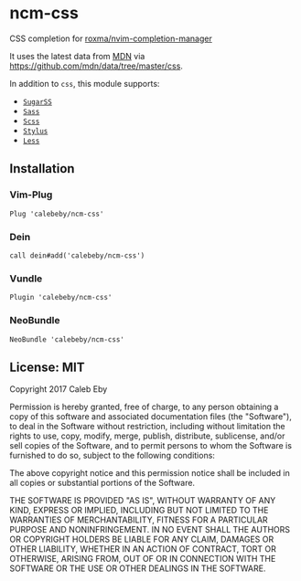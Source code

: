 # ncm-css

CSS completion for [roxma/nvim-completion-manager](https://github.com/roxma/nvim-completion-manager)

It uses the latest data from [MDN](https://developer.mozilla.org/en-US/docs/Web/CSS/Reference) via https://github.com/mdn/data/tree/master/css.

In addition to `css`, this module supports:

- [`SugarSS`](https://github.com/postcss/sugarss)
- [`Sass`](http://sass-lang.com/)
- [`Scss`](http://sass-lang.com/)
- [`Stylus`](http://stylus-lang.com/)
- [`Less`](http://lesscss.org/)

## Installation

### Vim-Plug
```
Plug 'calebeby/ncm-css'
```

### Dein
```
call dein#add('calebeby/ncm-css')
```

### Vundle
```
Plugin 'calebeby/ncm-css'
```

### NeoBundle
```
NeoBundle 'calebeby/ncm-css'
```

## License: MIT
Copyright 2017 Caleb Eby

Permission is hereby granted, free of charge, to any person obtaining a copy of this software and associated documentation files (the "Software"), to deal in the Software without restriction, including without limitation the rights to use, copy, modify, merge, publish, distribute, sublicense, and/or sell copies of the Software, and to permit persons to whom the Software is furnished to do so, subject to the following conditions:

The above copyright notice and this permission notice shall be included in all copies or substantial portions of the Software.

THE SOFTWARE IS PROVIDED "AS IS", WITHOUT WARRANTY OF ANY KIND, EXPRESS OR IMPLIED, INCLUDING BUT NOT LIMITED TO THE WARRANTIES OF MERCHANTABILITY, FITNESS FOR A PARTICULAR PURPOSE AND NONINFRINGEMENT. IN NO EVENT SHALL THE AUTHORS OR COPYRIGHT HOLDERS BE LIABLE FOR ANY CLAIM, DAMAGES OR OTHER LIABILITY, WHETHER IN AN ACTION OF CONTRACT, TORT OR OTHERWISE, ARISING FROM, OUT OF OR IN CONNECTION WITH THE SOFTWARE OR THE USE OR OTHER DEALINGS IN THE SOFTWARE.

